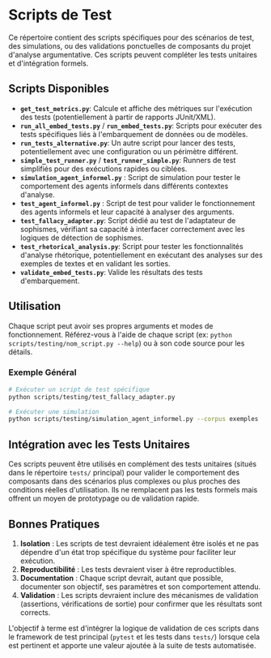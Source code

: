 # Scripts de Test

Ce répertoire contient des scripts spécifiques pour des scénarios de test, des simulations, ou des validations ponctuelles de composants du projet d'analyse argumentative. Ces scripts peuvent compléter les tests unitaires et d'intégration formels.

## Scripts Disponibles

- **`get_test_metrics.py`**: Calcule et affiche des métriques sur l'exécution des tests (potentiellement à partir de rapports JUnit/XML).
- **`run_all_embed_tests.py`** / **`run_embed_tests.py`**: Scripts pour exécuter des tests spécifiques liés à l'embarquement de données ou de modèles.
- **`run_tests_alternative.py`**: Un autre script pour lancer des tests, potentiellement avec une configuration ou un périmètre différent.
- **`simple_test_runner.py`** / **`test_runner_simple.py`**: Runners de test simplifiés pour des exécutions rapides ou ciblées.
- **`simulation_agent_informel.py`** : Script de simulation pour tester le comportement des agents informels dans différents contextes d'analyse.
- **`test_agent_informel.py`** : Script de test pour valider le fonctionnement des agents informels et leur capacité à analyser des arguments.
- **`test_fallacy_adapter.py`**: Script dédié au test de l'adaptateur de sophismes, vérifiant sa capacité à interfacer correctement avec les logiques de détection de sophismes.
- **`test_rhetorical_analysis.py`**: Script pour tester les fonctionnalités d'analyse rhétorique, potentiellement en exécutant des analyses sur des exemples de textes et en validant les sorties.
- **`validate_embed_tests.py`**: Valide les résultats des tests d'embarquement.

## Utilisation

Chaque script peut avoir ses propres arguments et modes de fonctionnement. Référez-vous à l'aide de chaque script (ex: `python scripts/testing/nom_script.py --help`) ou à son code source pour les détails.

### Exemple Général

```bash
# Exécuter un script de test spécifique
python scripts/testing/test_fallacy_adapter.py

# Exécuter une simulation
python scripts/testing/simulation_agent_informel.py --corpus exemples
```

## Intégration avec les Tests Unitaires

Ces scripts peuvent être utilisés en complément des tests unitaires (situés dans le répertoire `tests/` principal) pour valider le comportement des composants dans des scénarios plus complexes ou plus proches des conditions réelles d'utilisation. Ils ne remplacent pas les tests formels mais offrent un moyen de prototypage ou de validation rapide.

## Bonnes Pratiques

1.  **Isolation** : Les scripts de test devraient idéalement être isolés et ne pas dépendre d'un état trop spécifique du système pour faciliter leur exécution.
2.  **Reproductibilité** : Les tests devraient viser à être reproductibles.
3.  **Documentation** : Chaque script devrait, autant que possible, documenter son objectif, ses paramètres et son comportement attendu.
4.  **Validation** : Les scripts devraient inclure des mécanismes de validation (assertions, vérifications de sortie) pour confirmer que les résultats sont corrects.

L'objectif à terme est d'intégrer la logique de validation de ces scripts dans le framework de test principal (`pytest` et les tests dans `tests/`) lorsque cela est pertinent et apporte une valeur ajoutée à la suite de tests automatisée.